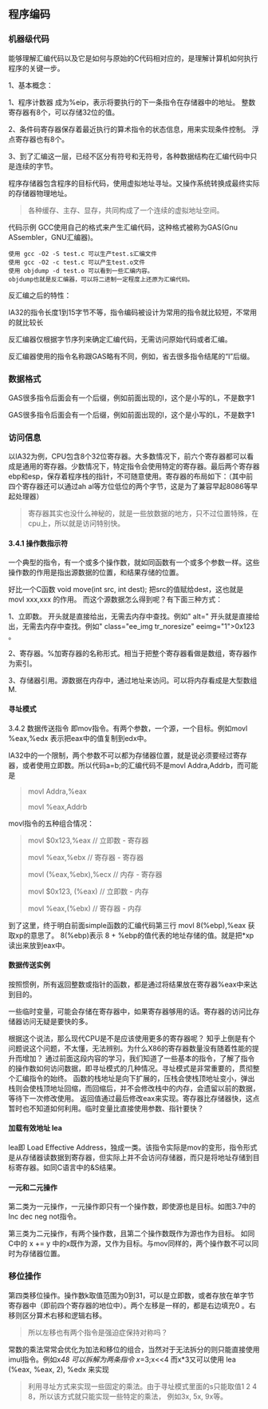## 程序编码
### 机器级代码
能够理解汇编代码以及它是如何与原始的C代码相对应的，是理解计算机如何执行程序的关键一步。

1、基本概念：

1、程序计数器 成为%eip，表示将要执行的下一条指令在存储器中的地址。
整数寄存器有8个，可以存储32位的值。

2、条件码寄存器保存着最近执行的算术指令的状态信息，用来实现条件控制。
浮点寄存器也有8个。

3、到了汇编这一层，已经不区分有符号和无符号，各种数据结构在汇编代码中只是连续的字节。

程序存储器包含程序的目标代码，使用虚拟地址寻址。又操作系统转换成最终实际的存储器物理地址。

>各种缓存、主存、显存，共同构成了一个连续的虚拟地址空间。


代码示例
GCC使用自己的格式来产生汇编代码，这种格式被称为GAS(Gnu ASsembler，GNU汇编器)。

    使用 gcc -O2 -S test.c 可以生产test.s汇编文件
    使用 gcc -O2 -c test.c 可以产生test.o文件
    使用 objdump -d test.o 可以看到一些汇编内容。 
    objdump也就是反汇编器，可以将二进制一定程度上还原为汇编代码。

反汇编之后的特性：

IA32的指令长度1到15字节不等，指令编码被设计为常用的指令就比较短，不常用的就比较长

反汇编器仅根据字节序列来确定汇编代码，无需访问原始代码或者汇编。

反汇编器使用的指令名称跟GAS略有不同，例如，省去很多指令结尾的“l”后缀。

### 数据格式
GAS很多指令后面会有一个后缀，例如前面出现的l，这个是小写的L，不是数字1

GAS很多指令后面会有一个后缀，例如前面出现的l，这个是小写的L，不是数字1

### 访问信息
以IA32为例，CPU包含8个32位寄存器。大多数情况下，前六个寄存器都可以看成是通用的寄存器。少数情况下，特定指令会使用特定的寄存器。最后两个寄存器ebp和esp，保存着程序栈的指针，不可随意使用。寄存器的布局如下：（其中前四个寄存器还可以通过ah al等方位低位的两个字节，这是为了兼容早起8086等早起处理器）
>寄存器其实也没什么神秘的，就是一些放数据的地方，只不过位置特殊，在cpu上，所以就是访问特别快。

#### 3.4.1 操作数指示符

一个典型的指令，有一个或多个操作数，就如同函数有一个或多个参数一样。这些操作数的作用是指出源数据的位置，和结果存储的位置。

好比一个C函数 void move(int src, int dest); 把src的值赋给dest，这也就是 movl xxx,xxx 的作用。
而这个源数据怎么得到呢？有下面三种方式：

1、立即数。 开头就是直接给出，无需去内存中查找。例如" alt=" 开头就是直接给出，无需去内存中查找。例如" class="ee_img tr_noresize" eeimg="1">0x123 。

2、寄存器。%加寄存器的名称形式。相当于把整个寄存器看做是数组，寄存器作为索引。

3、存储器引用。源数据在内存中，通过地址来访问。可以将内存看成是大型数组M.

#### 寻址模式


3.4.2 数据传送指令
即mov指令。有两个参数，一个源，一个目标。例如movl %eax,%edx 表示把eax中的值复制到edx中。

IA32中的一个限制，两个参数不可以都为存储器位置，就是说必须要经过寄存器，或者使用立即数。所以代码a=b;的汇编代码不是movl Addra,Addrb，而可能是

>movl Addra,%eax
>
>movl %eax,Addrb

movl指令的五种组合情况：

>movl $0x123,%eax        // 立即数 - 寄存器
>
>movl %eax,%ebx          // 寄存器 - 寄存器
>
>movl (%eax,%ebx),%ecx   // 内存   - 寄存器
>
>movl $0x123, (%eax)     // 立即数 - 内存
>
>movl %eax,(%ebx)        // 寄存器 - 内存

到了这里，终于明白前面simple函数的汇编代码第三行 movl 8(%ebp),%eax 获取xp的意思了。 8(%ebp)表示 8 + %ebp的值代表的地址存储的值。就是把*xp读出来放到eax中。

#### 数据传送实例
按照惯例，所有返回整数或指针的函数，都是通过将结果放在寄存器%eax中来达到目的。

一些临时变量，可能会存储在寄存器中，如果寄存器够用的话。寄存器的访问比存储器访问无疑是要快的多。

根据这个说法，那么现代CPU是不是应该使用更多的寄存器呢？ 知乎上倒是有个问题说这个问题，不太懂，无法辨别。为什么X86的寄存器数量没有随着性能的提升而增加？
通过前面这段内容的学习，我们知道了一些基本的指令，了解了指令的操作数如何访问数据，即寻址模式的几种情况。寻址模式是非常重要的，贯彻整个汇编指令的始终。
函数的栈地址是向下扩展的，压栈会使栈顶地址变小，弹出栈则会使栈顶地址回缩，而回缩后，并不会修改栈中的内存，会遗留以前的数据，等待下一次修改使用。
返回值通过最后修改eax来实现。寄存器比存储器快，这点暂时也不知道如何利用。临时变量比直接使用参数、指针要快？

#### 加载有效地址 lea
lea即 Load Effective Address，独成一类。该指令实际是mov的变形，指令形式是从存储器读数据到寄存器，但实际上并不会访问存储器，而只是将地址存储到目标寄存器。如同C语言中的&S结果。

#### 一元和二元操作
第二类为一元操作，一元操作即只有一个操作数，即使源也是目标。如图3.7中的 Inc dec neg not指令。

第三类为二元操作，有两个操作数，且第二个操作数既作为源也作为目标。 如同C中的 x += y 中的x既作为源，又作为目标。与mov同样的，两个操作数不可以同时为存储器位置。

### 移位操作
第四类移位操作。操作数k取值范围为0到31，可以是立即数，或者存放在单字节寄存器中（即前四个寄存器的地位中）。两个左移是一样的，都是右边填充0 。右移则区分算术右移和逻辑右移。


>所以左移也有两个指令是强迫症保持对称吗？

常数的乘法常常会优化为加法和移位的组合，当然对于无法拆分的则只能直接使用imul指令。例如x*48 可以拆解为两条指令 x*=3;x<<4 而x*3又可以使用 lea (%eax, %eax, 2), %edx 来实现

>利用寻址方式来实现一些固定的乘法。由于寻址模式里面的s只能取值1 2 4 8，所以该方式就只能实现一些特定的乘法， 例如3x, 5x, 9x等。